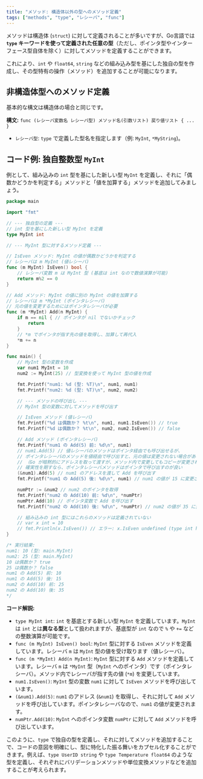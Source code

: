 ```yaml
---
title: "メソッド: 構造体以外の型へのメソッド定義"
tags: ["methods", "type", "レシーバ", "func"]
---
```


メソッドは構造体 (`struct`) に対して定義されることが多いですが、Go言語では **`type` キーワードを使って定義された任意の型**（ただし、ポインタ型やインターフェース型自体を除く）に対してメソッドを定義することができます。

これにより、`int` や `float64`, `string` などの組み込み型を基にした独自の型を作成し、その型特有の操作（メソッド）を追加することが可能になります。

## 非構造体型へのメソッド定義

基本的な構文は構造体の場合と同じです。

**構文:** `func (レシーバ変数名 レシーバ型) メソッド名(引数リスト) 戻り値リスト { ... }`

*   `レシーバ型`: `type` で定義した型名を指定します（例: `MyInt`, `*MyString`)。

## コード例: 独自整数型 `MyInt`

例として、組み込みの `int` 型を基にした新しい型 `MyInt` を定義し、それに「偶数かどうかを判定する」メソッドと「値を加算する」メソッドを追加してみましょう。

```go title="非構造体型へのメソッド定義"
package main

import "fmt"

// --- 独自型の定義 ---
// int 型を基にした新しい型 MyInt を定義
type MyInt int

// --- MyInt 型に対するメソッド定義 ---

// IsEven メソッド: MyInt の値が偶数かどうかを判定する
// レシーバは m MyInt (値レシーバ)
func (m MyInt) IsEven() bool {
	// レシーバ変数 m は MyInt 型 (基底は int なので数値演算が可能)
	return m%2 == 0
}

// Add メソッド: MyInt の値に別の MyInt の値を加算する
// レシーバは m *MyInt (ポインタレシーバ)
// 元の値を変更するためにはポインタレシーバが必要
func (m *MyInt) Add(n MyInt) {
	if m == nil { // ポインタが nil でないかチェック
		return
	}
	// *m でポインタが指す先の値を取得し、加算して再代入
	*m += n
}

func main() {
	// MyInt 型の変数を作成
	var num1 MyInt = 10
	num2 := MyInt(25) // 型変換を使って MyInt 型の値を作成

	fmt.Printf("num1: %d (型: %T)\n", num1, num1)
	fmt.Printf("num2: %d (型: %T)\n", num2, num2)

	// --- メソッドの呼び出し ---
	// MyInt 型の変数に対してメソッドを呼び出す

	// IsEven メソッド (値レシーバ)
	fmt.Printf("%d は偶数か？ %t\n", num1, num1.IsEven()) // true
	fmt.Printf("%d は偶数か？ %t\n", num2, num2.IsEven()) // false

	// Add メソッド (ポインタレシーバ)
	fmt.Printf("num1 の Add(5) 前: %d\n", num1)
	// num1.Add(5) // 値レシーバのメソッドはポインタ経由でも呼び出せるが、
	// ポインタレシーバのメソッドを値経由で呼び出すと、元の値は変更されない場合がある
	// （Go が暗黙的にアドレスを取って渡すが、メソッド内で変更してもコピーが変更されるだけになることがある）
	// 確実性を期すなら、ポインタレシーバメソッドはポインタで呼び出すのが良い
	(&num1).Add(5) // num1 のアドレスを渡して Add を呼び出す
	fmt.Printf("num1 の Add(5) 後: %d\n", num1) // num1 の値が 15 に変更される

	numPtr := &num2 // num2 のポインタを取得
	fmt.Printf("num2 の Add(10) 前: %d\n", *numPtr)
	numPtr.Add(10) // ポインタ変数で Add を呼び出す
	fmt.Printf("num2 の Add(10) 後: %d\n", *numPtr) // num2 の値が 35 に変更される

	// 組み込みの int 型にはこれらのメソッドは定義されていない
	// var x int = 10
	// fmt.Println(x.IsEven()) // エラー: x.IsEven undefined (type int has no method IsEven)
}

/* 実行結果:
num1: 10 (型: main.MyInt)
num2: 25 (型: main.MyInt)
10 は偶数か？ true
25 は偶数か？ false
num1 の Add(5) 前: 10
num1 の Add(5) 後: 15
num2 の Add(10) 前: 25
num2 の Add(10) 後: 35
*/
```

**コード解説:**

*   `type MyInt int`: `int` を基底とする新しい型 `MyInt` を定義しています。`MyInt` は `int` とは**異なる型**として扱われますが、基底型が `int` なので `%` や `+=` などの整数演算が可能です。
*   `func (m MyInt) IsEven() bool`: `MyInt` 型に対する `IsEven` メソッドを定義しています。レシーバ `m` は `MyInt` 型の値を受け取ります（値レシーバ）。
*   `func (m *MyInt) Add(n MyInt)`: `MyInt` 型に対する `Add` メソッドを定義しています。レシーバ `m` は `*MyInt` 型（`MyInt` へのポインタ）です（ポインタレシーバ）。メソッド内でレシーバが指す先の値 (`*m`) を変更しています。
*   `num1.IsEven()`: `MyInt` 型の変数 `num1` に対して `IsEven` メソッドを呼び出しています。
*   `(&num1).Add(5)`: `num1` のアドレス (`&num1`) を取得し、それに対して `Add` メソッドを呼び出しています。ポインタレシーバなので、`num1` の値が変更されます。
*   `numPtr.Add(10)`: `MyInt` へのポインタ変数 `numPtr` に対して `Add` メソッドを呼び出しています。

このように、`type` で独自の型を定義し、それに対してメソッドを追加することで、コードの意図を明確にし、型に特化した振る舞いをカプセル化することができます。例えば、`type UserID string` や `type Temperature float64` のような型を定義し、それぞれにバリデーションメソッドや単位変換メソッドなどを追加することが考えられます。